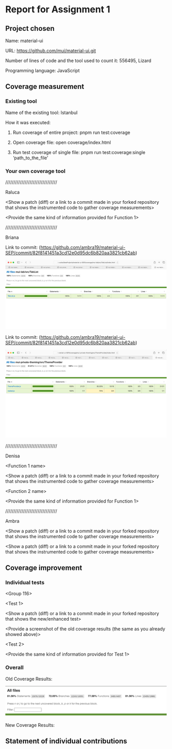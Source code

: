 # Report for Assignment 1

## Project chosen

Name: material-ui

URL: https://github.com/mui/material-ui.git 

Number of lines of code and the tool used to count it: 556495, Lizard

Programming language: JavaScript

## Coverage measurement

### Existing tool

Name of the existing tool: Istanbul

How it was executed: 

1. Run coverage of entire project: pnpm run test:coverage

2. Open coverage file: open coverage/index.html

3. Run test coverage of single file: pnpm run test:coverage:single ‘path_to_the_file’

<Show the coverage results provided by the existing tool with a screenshot>

### Your own coverage tool

<The following is supposed to be repeated for each group member>
////////////////////////////////
  
Raluca

<getThemeValue>

<Show a patch (diff) or a link to a commit made in your forked repository that shows the instrumented code to gather coverage measurements>

<Provide a screenshot of the coverage results output by the instrumentation>

<requirePropFactory>

<Provide the same kind of information provided for Function 1>

////////////////////////////////

Briana

<Tablist>

Link to commit: (https://github.com/ambra19/material-ui-SEP/commit/82f8141451a3cd12e0d95dc6b820aa3821cb62ab)

![Sample Image](tablist.jpeg)

<ThemeProvider>

Link to commit: (https://github.com/ambra19/material-ui-SEP/commit/82f8141451a3cd12e0d95dc6b820aa3821cb62ab)

![Sample Image](themeprovider.jpeg)

////////////////////////////////

Denisa

<Function 1 name>

<Show a patch (diff) or a link to a commit made in your forked repository that shows the instrumented code to gather coverage measurements>

<Provide a screenshot of the coverage results output by the instrumentation>

<Function 2 name>

<Provide the same kind of information provided for Function 1>

////////////////////////////////

Ambra

<Traverse>

<Show a patch (diff) or a link to a commit made in your forked repository that shows the instrumented code to gather coverage measurements>

<Provide a screenshot of the coverage results output by the instrumentation>

<getStyleValue>

<Show a patch (diff) or a link to a commit made in your forked repository that shows the instrumented code to gather coverage measurements>

<Provide a screenshot of the coverage results output by the instrumentation>
  
## Coverage improvement

### Individual tests

<The following is supposed to be repeated for each group member>

<Group 116>

<Test 1>

<Show a patch (diff) or a link to a commit made in your forked repository that shows the new/enhanced test>

<Provide a screenshot of the old coverage results (the same as you already showed above)>

<Provide a screenshot of the new coverage results>

<State the coverage improvement with a number and elaborate on why the coverage is improved>

<Test 2>

<Provide the same kind of information provided for Test 1>

### Overall

Old Coverage Results:

![Sample Image](coverage-img/Coverage.png)

New Coverage Results:



## Statement of individual contributions

<Write what each group member did>

